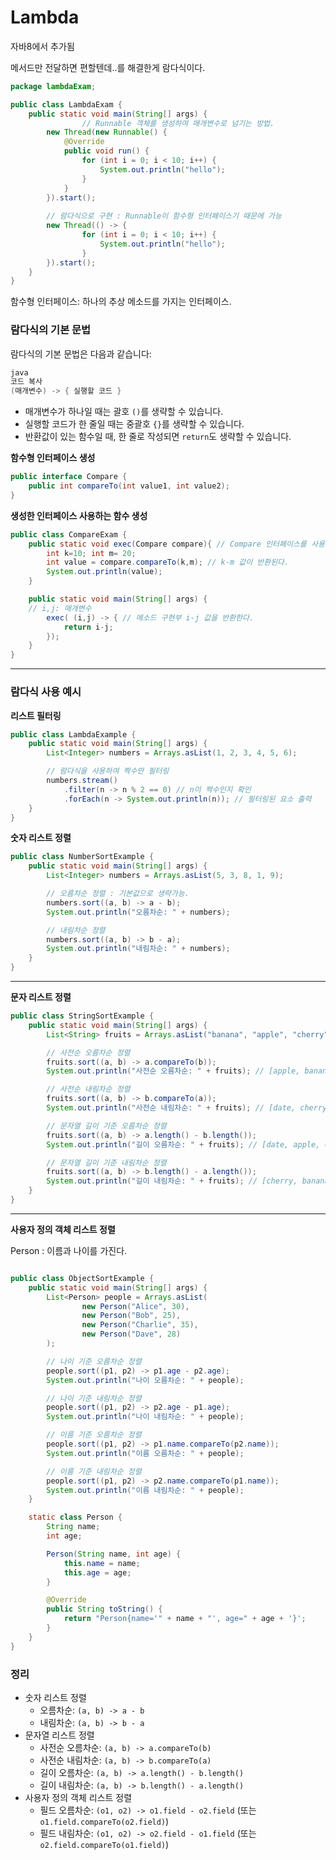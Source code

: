 # Lambda
자바8에서 추가됨

메서드만 전달하면 편할텐데..를 해결한게 람다식이다.

```java
package lambdaExam;

public class LambdaExam {
    public static void main(String[] args) {
				// Runnable 객체를 생성하여 매개변수로 넘기는 방법.
        new Thread(new Runnable() {
            @Override
            public void run() {
                for (int i = 0; i < 10; i++) {
                    System.out.println("hello");
                }
            }
        }).start();
        
        // 람다식으로 구현 : Runnable이 함수형 인터페이스기 때문에 가능
        new Thread(() -> {
                for (int i = 0; i < 10; i++) {
                    System.out.println("hello");
                }
        }).start();
    }
}
```

함수형 인터페이스: 하나의 추상 메소드를 가지는 인터페이스.

### 람다식의 기본 문법

람다식의 기본 문법은 다음과 같습니다:

```java
java
코드 복사
(매개변수) -> { 실행할 코드 }

```

- 매개변수가 하나일 때는 괄호 `()`를 생략할 수 있습니다.
- 실행할 코드가 한 줄일 때는 중괄호 `{}`를 생략할 수 있습니다.
- 반환값이 있는 함수일 때, 한 줄로 작성되면 `return`도 생략할 수 있습니다.

**함수형 인터페이스 생성**

```java
public interface Compare {
    public int compareTo(int value1, int value2);
}
```

**생성한 인터페이스 사용하는 함수 생성**

```java
public class CompareExam {
    public static void exec(Compare compare){ // Compare 인터페이스를 사용하는 함수.
        int k=10; int m= 20;
        int value = compare.compareTo(k,m); // k-m 값이 반환된다.
        System.out.println(value);
    }

    public static void main(String[] args) {
    // i,j: 매개변수
        exec( (i,j) -> { // 메소드 구현부 i-j 값을 반환한다.
            return i-j;
        });
    }
}
```

---

### **람다식 사용 예시**

**리스트 필터링**

```java
public class LambdaExample {
    public static void main(String[] args) {
        List<Integer> numbers = Arrays.asList(1, 2, 3, 4, 5, 6);

        // 람다식을 사용하여 짝수만 필터링
        numbers.stream()
            .filter(n -> n % 2 == 0) // n이 짝수인지 확인
            .forEach(n -> System.out.println(n)); // 필터링된 요소 출력
    }
}
```

**숫자 리스트 정렬**

```java
public class NumberSortExample {
    public static void main(String[] args) {
        List<Integer> numbers = Arrays.asList(5, 3, 8, 1, 9);

        // 오름차순 정렬 : 기본값으로 생략가능.
        numbers.sort((a, b) -> a - b);
        System.out.println("오름차순: " + numbers);

        // 내림차순 정렬
        numbers.sort((a, b) -> b - a);
        System.out.println("내림차순: " + numbers);
    }
}
```

---

**문자 리스트 정렬**

```java
public class StringSortExample {
    public static void main(String[] args) {
        List<String> fruits = Arrays.asList("banana", "apple", "cherry", "date");

        // 사전순 오름차순 정렬
        fruits.sort((a, b) -> a.compareTo(b));
        System.out.println("사전순 오름차순: " + fruits); // [apple, banana, cherry, date]

        // 사전순 내림차순 정렬
        fruits.sort((a, b) -> b.compareTo(a));
        System.out.println("사전순 내림차순: " + fruits); // [date, cherry, banana, apple]

        // 문자열 길이 기준 오름차순 정렬
        fruits.sort((a, b) -> a.length() - b.length());
        System.out.println("길이 오름차순: " + fruits); // [date, apple, cherry, banana]

        // 문자열 길이 기준 내림차순 정렬
        fruits.sort((a, b) -> b.length() - a.length());
        System.out.println("길이 내림차순: " + fruits); // [cherry, banana, apple, date]
    }
}
```

---

**사용자 정의 객체 리스트 정렬**

Person : 이름과 나이를 가진다.

```java

public class ObjectSortExample {
    public static void main(String[] args) {
        List<Person> people = Arrays.asList(
                new Person("Alice", 30),
                new Person("Bob", 25),
                new Person("Charlie", 35),
                new Person("Dave", 28)
        );

        // 나이 기준 오름차순 정렬
        people.sort((p1, p2) -> p1.age - p2.age);
        System.out.println("나이 오름차순: " + people);

        // 나이 기준 내림차순 정렬
        people.sort((p1, p2) -> p2.age - p1.age);
        System.out.println("나이 내림차순: " + people);

        // 이름 기준 오름차순 정렬
        people.sort((p1, p2) -> p1.name.compareTo(p2.name));
        System.out.println("이름 오름차순: " + people);

        // 이름 기준 내림차순 정렬
        people.sort((p1, p2) -> p2.name.compareTo(p1.name));
        System.out.println("이름 내림차순: " + people);
    }

    static class Person {
        String name;
        int age;

        Person(String name, int age) {
            this.name = name;
            this.age = age;
        }

        @Override
        public String toString() {
            return "Person{name='" + name + "', age=" + age + '}';
        }
    }
}

```

### 정리

- 숫자 리스트 정렬
    - 오름차순: `(a, b) -> a - b`
    - 내림차순: `(a, b) -> b - a`
- 문자열 리스트 정렬
    - 사전순 오름차순: `(a, b) -> a.compareTo(b)`
    - 사전순 내림차순: `(a, b) -> b.compareTo(a)`
    - 길이 오름차순: `(a, b) -> a.length() - b.length()`
    - 길이 내림차순: `(a, b) -> b.length() - a.length()`
- 사용자 정의 객체 리스트 정렬
    - 필드 오름차순: `(o1, o2) -> o1.field - o2.field` (또는 `o1.field.compareTo(o2.field)`)
    - 필드 내림차순: `(o1, o2) -> o2.field - o1.field` (또는 `o2.field.compareTo(o1.field)`)
